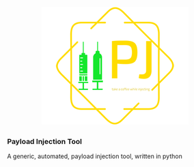 <h1 align="center">
  <img src="img/logo.png"> 
</h1>

### Payload Injection Tool
A generic, automated, payload injection tool, written in python
